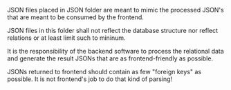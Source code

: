 JSON files placed in JSON folder are meant to mimic the processed JSON's that are meant to be consumed by the frontend.

JSON files in this folder shall not reflect the database structure nor reflect relations or at least limit such to mininum.

It is the responsibility of the backend software to process the relational data and generate the result JSONs that are as frontend-friendly as possible.

JSONs returned to frontend should contain as few "foreign keys" as possible. It is not frontend's job to do that kind of parsing!



